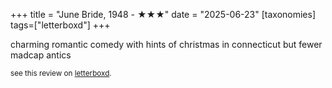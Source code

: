 +++
title = "June Bride, 1948 - ★★★"
date = "2025-06-23"
[taxonomies]
tags=["letterboxd"]
+++

charming romantic comedy with hints of christmas in connecticut but fewer madcap antics

<small>see this review on <a href="https://letterboxd.com/nonmodernist/film/june-bride/">letterboxd</a>.</small>
